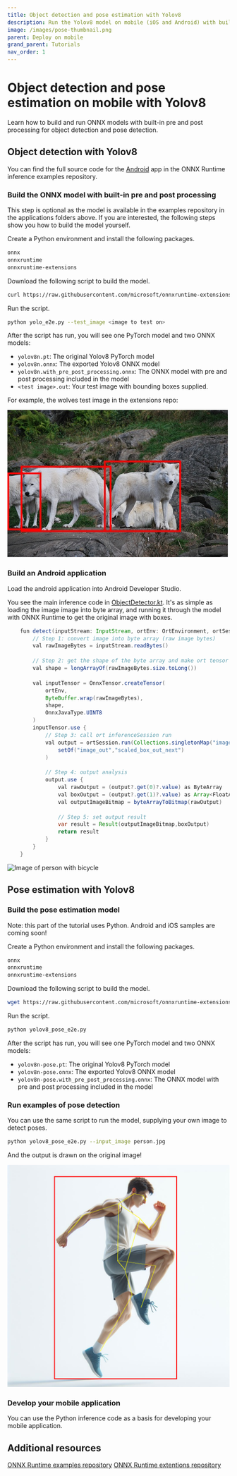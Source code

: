 ```yaml
---
title: Object detection and pose estimation with Yolov8
description: Run the Yolov8 model on mobile (iOS and Android) with built-in pre and post processing to perform object detection and pose estimation
image: /images/pose-thumbnail.png
parent: Deploy on mobile
grand_parent: Tutorials
nav_order: 1
---
```


# Object detection and pose estimation on mobile with Yolov8

Learn how to build and run ONNX models with built-in pre and post processing for object detection and pose detection.

## Object detection with Yolov8

You can find the full source code for the [Android](https://github.com/microsoft/onnxruntime-inference-examples/tree/main/mobile/examples/object_detection/ios) app in the ONNX Runtime inference examples repository.

### Build the ONNX model with built-in pre and post processing

This step is optional as the model is available in the examples repository in the applications folders above. If you are interested, the following steps show you how to build the model yourself.

Create a Python environment and install the following packages.

```bash
onnx
onnxruntime
onnxruntime-extensions
```

Download the following script to build the model.

```bash
curl https://raw.githubusercontent.com/microsoft/onnxruntime-extensions/main/tutorials/yolo_e2e.py > yolo_e2e.py
```

Run the script.

```bash
python yolo_e2e.py --test_image <image to test on>
```

After the script has run, you will see one PyTorch model and two ONNX models:
* `yolov8n.pt`: The original Yolov8 PyTorch model
* `yolov8n.onnx`: The exported Yolov8 ONNX model
* `yolov8n.with_pre_post_processing.onnx`: The ONNX model with pre and post processing included in the model
* `<test image>.out`: Your test image with bounding boxes supplied.

For example, the wolves test image in the extensions repo:

![Image of three white wolves with red bounding boxes](../../../images/wolves-with-bounding-boxes.png)

### Build an Android application

Load the android application into Android Developer Studio.

You see the main inference code in [ObjectDetector.kt](https://github.com/microsoft/onnxruntime-inference-examples/blob/main/mobile/examples/object_detection/android/app/src/main/java/ai/onnxruntime/example/objectdetection/ObjectDetector.kt). It's as simple as loading the image image into byte array, and running it through the model with ONNX Runtime to get the original image with boxes.

```java
    fun detect(inputStream: InputStream, ortEnv: OrtEnvironment, ortSession: OrtSession): Result {
        // Step 1: convert image into byte array (raw image bytes)
        val rawImageBytes = inputStream.readBytes()

        // Step 2: get the shape of the byte array and make ort tensor
        val shape = longArrayOf(rawImageBytes.size.toLong())

        val inputTensor = OnnxTensor.createTensor(
            ortEnv,
            ByteBuffer.wrap(rawImageBytes),
            shape,
            OnnxJavaType.UINT8
        )
        inputTensor.use {
            // Step 3: call ort inferenceSession run
            val output = ortSession.run(Collections.singletonMap("image", inputTensor),
                setOf("image_out","scaled_box_out_next")
            )

            // Step 4: output analysis
            output.use {
                val rawOutput = (output?.get(0)?.value) as ByteArray
                val boxOutput = (output?.get(1)?.value) as Array<FloatArray>
                val outputImageBitmap = byteArrayToBitmap(rawOutput)

                // Step 5: set output result
                var result = Result(outputImageBitmap,boxOutput)
                return result
            }
        }
    }
```

![Image of person with bicycle](../../../images/person-with-bicyle-and-bounding-boxes.jpg)

## Pose estimation with Yolov8

### Build the pose estimation model

Note: this part of the tutorial uses Python. Android and iOS samples are coming soon!

Create a Python environment and install the following packages.

```bash
onnx
onnxruntime
onnxruntime-extensions
```

Download the following script to build the model.

```bash
wget https://raw.githubusercontent.com/microsoft/onnxruntime-extensions/main/tutorials/yolov8_pose_e2e.py > yolov8_pose_e2e.py
```

Run the script.

```bash
python yolov8_pose_e2e.py 
```

After the script has run, you will see one PyTorch model and two ONNX models:
* `yolov8n-pose.pt`: The original Yolov8 PyTorch model
* `yolov8n-pose.onnx`: The exported Yolov8 ONNX model
* `yolov8n-pose.with_pre_post_processing.onnx`: The ONNX model with pre and post processing included in the model


### Run examples of pose detection

You can use the same script to run the model, supplying your own image to detect poses.

```bash
python yolov8_pose_e2e.py --input_image person.jpg
```

And the output is drawn on the original image!

![Person with pose drawn](../../../images/person-with-pose.png)


### Develop your mobile application

You can use the Python inference code as a basis for developing your mobile application. 

## Additional resources

[ONNX Runtime examples repository](https://github.com/microsoft/onnxruntime-inference-examples)
[ONNX Runtime extentions repository](https://github.com/microsoft/onnxruntime-extensions)





